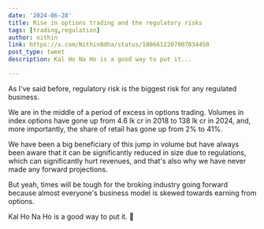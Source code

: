 ```yaml
---
date: '2024-06-28'
title: Rise in options trading and the regulatory risks
tags: [trading,regulation]
author: nithin
link: https://x.com/Nithin0dha/status/1806612207007834450
post_type: tweet
description: Kal Ho Na Ho is a good way to put it...

---
```


As I've said before, regulatory risk is the biggest risk for any regulated business. 

We are in the middle of a period of excess in options trading. Volumes in index options have gone up from 4.6 lk cr in 2018 to 138 lk cr in 2024, and, more importantly, the share of retail has gone up from 2% to 41%.

We have been a big beneficiary of this jump in volume but have always been aware that it can be significantly reduced in size due to regulations, which can significantly hurt revenues, and that's also why we have never made any forward projections.

But yeah, times will be tough for the broking industry going forward because almost everyone's business model is skewed towards earning from options.

Kal Ho Na Ho is a good way to put it. 😬
